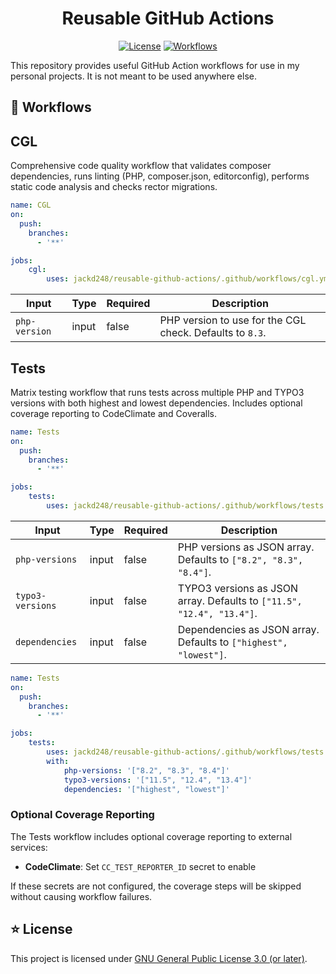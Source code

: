 <div align="center">

# Reusable GitHub Actions

[![License](https://img.shields.io/github/license/jackd248/reusable-github-actions)](LICENSE.md)
[![Workflows](https://img.shields.io/badge/workflows-2-green)]()

</div>

This repository provides useful GitHub Action workflows for use in my personal projects. It is not meant to be used anywhere else.

## 🧩 Workflows

## CGL

Comprehensive code quality workflow that validates composer dependencies, runs linting (PHP, composer.json, editorconfig), performs static code analysis and checks rector migrations.

```yaml
name: CGL
on:
  push:
    branches:
      - '**'

jobs:
    cgl:
        uses: jackd248/reusable-github-actions/.github/workflows/cgl.yml@main
```

Input|Type| Required |Description
-|-|----------|-
`php-version`|input| false    |PHP version to use for the CGL check. Defaults to `8.3`.

## Tests

Matrix testing workflow that runs tests across multiple PHP and TYPO3 versions with both highest and lowest dependencies. Includes optional coverage reporting to CodeClimate and Coveralls.

```yaml
name: Tests
on:
  push:
    branches:
      - '**'

jobs:
    tests:
        uses: jackd248/reusable-github-actions/.github/workflows/tests.yml@main
```

Input|Type| Required |Description
-|-|----------|-
`php-versions`|input| false    |PHP versions as JSON array. Defaults to `["8.2", "8.3", "8.4"]`.
`typo3-versions`|input| false    |TYPO3 versions as JSON array. Defaults to `["11.5", "12.4", "13.4"]`.
`dependencies`|input| false    |Dependencies as JSON array. Defaults to `["highest", "lowest"]`.

```yaml
name: Tests
on:
  push:
    branches:
      - '**'

jobs:
    tests:
        uses: jackd248/reusable-github-actions/.github/workflows/tests.yml@main
        with:
            php-versions: '["8.2", "8.3", "8.4"]'
            typo3-versions: '["11.5", "12.4", "13.4"]'
            dependencies: '["highest", "lowest"]'
```

### Optional Coverage Reporting

The Tests workflow includes optional coverage reporting to external services:

- **CodeClimate**: Set `CC_TEST_REPORTER_ID` secret to enable

If these secrets are not configured, the coverage steps will be skipped without causing workflow failures.

## ⭐ License

This project is licensed under [GNU General Public License 3.0 (or later)](LICENSE.md).
